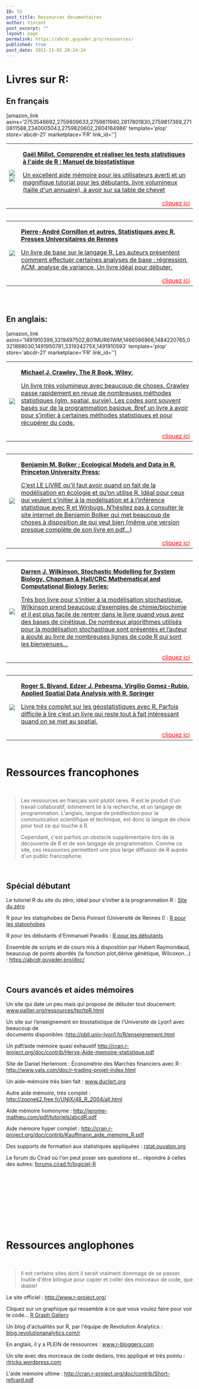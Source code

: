 ```yaml
---
ID: 53
post_title: Ressources documentaires
author: Vincent
post_excerpt: ""
layout: page
permalink: https://abcdr.guyader.pro/ressources/
published: true
post_date: 2011-11-02 20:24:24
---
```

<div id="sansa">

<h1>Livres sur R:</h1>
<h2>En français</h2>

[amazon_link asins='2753548692,2759809633,2759811980,2817801830,2759817369,2710811588,2340005043,2759820602,2804184986' template='plop' store='abcdr-21' marketplace='FR' link_id='']

<a href="https://www.amazon.fr/dp/2804163652/ref=as_li_tf_til?tag=abcdr-21&camp=1414&creative=6410&linkCode=as1&creativeASIN=2804163652&adid=10HMZX2KR34GHRV0PM5C&">
<table border="0" style="text-decoration: none;">
<tr><td >
<img border="0" src="http://ws.assoc-amazon.fr/widgets/q?_encoding=UTF8&Format=_SL110_&ASIN=2804163652&MarketPlace=FR&ID=AsinImage&WS=1&tag=abcdr-21&ServiceVersion=20070822" ></a><img src="http://www.assoc-amazon.fr/e/ir?t=abcdr-21&l=as2&o=8&a=2804163652" >
</td><td style="text-decoration: none;">
<p><strong>Gaël Millot, Comprendre et réaliser les tests statistiques à l'aide de R : Manuel de biostatistique</strong></p>
<p>Un excellent aide mémoire pour les utilisateurs averti et un magnifique tutorial pour les débutants. livre volumineux (taille d'un annuaire), à  avoir sur sa table de chevet</p>
<span style="text-decoration: underline; color: #ff0000;float:right;">cliquez ici</span>
</td></tr>
</table>
</a><img src="http://www.assoc-amazon.fr/e/ir?t=abcdr-21&l=as2&o=8&a=2753507228" width="1" height="1" border="0" alt="" style="border:none !important; margin:0px !important;" />


<a href="http://www.amazon.fr/gp/product/2753507228/ref=as_li_qf_sp_asin_il?ie=UTF8&tag=abcdr-21&linkCode=as2&camp=1642&creative=6746&creativeASIN=2753507228">
<table border="0" style="text-decoration: none;">
<tr><td >
<img border="0" src="http://ws.assoc-amazon.fr/widgets/q?_encoding=UTF8&Format=_SL110_&ASIN=2753507228&MarketPlace=FR&ID=AsinImage&WS=1&tag=abcdr-21&ServiceVersion=20070822" >
</td><td style="text-decoration: none;">
<p><strong>Pierre-André Cornillon et autres, Statistiques avec R, Presses Universitaires de Rennes</strong></p>
<p>Un  livre de base sur le langage R. Les auteurs présentent comment   effectuer certaines analyses de base : régression, ACM, analyse de   variance. Un livre idéal pour débuter.</p>
<span style="text-decoration: underline; color: #ff0000;float:right;">cliquez ici</span>
</td></tr>
</table>
</a><img src="http://www.assoc-amazon.fr/e/ir?t=abcdr-21&l=as2&o=8&a=2753507228" width="1" height="1" border="0" alt="" style="border:none !important; margin:0px !important;" />

<p>&nbsp;</p>
<h2>En anglais:</h2>



[amazon_link asins='1491910399,3319497502,B01MUR61WM,1466586966,1484220765,0321888030,1491950781,331924275X,1491910593' template='plop' store='abcdr-21' marketplace='FR' link_id='']
<a target=blank_ href="http://www.amazon.fr/gp/product/0470510242/ref=as_li_qf_sp_asin_il?ie=UTF8&tag=abcdr-21&linkCode=as2&camp=1642&creative=6746&creativeASIN=0470510242">


<table border="0" style="text-decoration: none;">
<tr><td >
<img border="0" src="http://ws.assoc-amazon.fr/widgets/q?_encoding=UTF8&Format=_SL110_&ASIN=0470510242&MarketPlace=FR&ID=AsinImage&WS=1&tag=abcdr-21&ServiceVersion=20070822" >
</td><td style="text-decoration: none;">

<p><strong>Michael J. Crawley, The R Book, Wiley</strong>:</p>
<p>Un  livre très volumineux avec beaucoup de choses. Crawley passe rapidement  en revue de nombreuses méthodes statistiques (glm, spatial, survie).  Les codes sont souvent basés sur de la programmation basique. Bref un  livre à avoir pour s’initier à certaines méthodes statistiques et pour  récupérer du code.</p>

<span style="text-decoration: underline; color: #ff0000;float:right;">cliquez ici</span>
</td></tr>
</table>

</a><img src="http://www.assoc-amazon.fr/e/ir?t=abcdr-21&l=as2&o=8&a=0470510242" width="1" height="1" border="0" alt="" style="border:none !important; margin:0px !important;" />




<a href="http://www.amazon.fr/gp/product/0691125228/ref=as_li_tf_il?ie=UTF8&tag=abcdr-21&linkCode=as2&camp=1642&creative=6746&creativeASIN=0691125228">
<table border="0" style="text-decoration: none;">
<tr><td >
<img border="0" src="http://ws.assoc-amazon.fr/widgets/q?_encoding=UTF8&Format=_SL110_&ASIN=0691125228&MarketPlace=FR&ID=AsinImage&WS=1&tag=abcdr-21&ServiceVersion=20070822" >
</td><td style="text-decoration: none;">
<p><strong>Benjamin M. Bolker ; Ecological Models and Data in R, Princeton University Press:</strong></p>
<p>C’est  LE LIVRE qu’il faut avoir quand on fait de la modélisation en écologie  et qu’on utilise R. Idéal pour ceux qui veulent s’initier à la  modélisation et à l’inférence statistique avec R et Winbugs. N’hésitez  pas à consulter <a href="http://www.math.mcmaster.ca/~bolker/emdbook/" target="_blank">le site internet de Benjamin Bolker</a> qui met beaucoup  de choses à disposition de qui veut bien (même une version presque  complète de son livre en pdf...)</p>

<span style="text-decoration: underline; color: #ff0000;float:right;">cliquez ici</span>
</td></tr>
</table>
</a><img src="http://www.assoc-amazon.fr/e/ir?t=abcdr-21&l=as2&o=8&a=0691125228" width="1" height="1" border="0" alt="" style="border:none !important; margin:0px !important;" />









<a href="http://www.amazon.fr/gp/product/1439837724/ref=as_li_tf_il?ie=UTF8&tag=abcdr-21&linkCode=as2&camp=1642&creative=6746&creativeASIN=1439837724">
<table border="0" style="text-decoration: none;">
<tr><td >
<img border="0" src="http://ws.assoc-amazon.fr/widgets/q?_encoding=UTF8&Format=_SL110_&ASIN=1439837724&MarketPlace=FR&ID=AsinImage&WS=1&tag=abcdr-21&ServiceVersion=20070822" >
</td><td style="text-decoration: none;">
<p><strong>Darren  J. Wilkinson, Stochastic Modelling for System Biology, Chapman &amp;  Hall/CRC Mathematical and Computational Biology Series:</strong></p>
<p>Très bon  livre pour s’initier à la modélisation stochastique. Wilkinson prend  beaucoup d’exemples de chimie/biochimie et il est plus facile de rentrer  dans le livre quand vous avez des bases de cinétique. De nombreux  algorithmes utilisés pour la modélisation stochastique sont présentés et  l’auteur a ajouté au livre de nombreuses lignes de code R qui sont les  bienvenues…</p>


<span style="text-decoration: underline; color: #ff0000;float:right;">cliquez ici</span>
</td></tr>
</table>


</a><img src="http://www.assoc-amazon.fr/e/ir?t=abcdr-21&l=as2&o=8&a=1439837724" width="1" height="1" border="0" alt="" style="border:none !important; margin:0px !important;" />





<a href="http://www.amazon.fr/gp/product/0387781706/ref=as_li_tf_il?ie=UTF8&tag=abcdr-21&linkCode=as2&camp=1642&creative=6746&creativeASIN=0387781706">
<table border="0" style="text-decoration: none;">
<tr><td >

<img border="0" src="http://ws.assoc-amazon.fr/widgets/q?_encoding=UTF8&Format=_SL110_&ASIN=0387781706&MarketPlace=FR&ID=AsinImage&WS=1&tag=abcdr-21&ServiceVersion=20070822" >
</td><td style="text-decoration: none;">

<p><strong>Roger S. Bivand, Edzer J. Pebesma, Virgilio Gomez-Rubio, Applied Spatial Data Analysis with R, Springer</strong></p>
<p>Livre  très complet sur les géostatistiques avec R. Parfois difficile à lire  c’est un livre qui reste tout à fait intéressant quand on se met au  spatial.</p>


<span style="text-decoration: underline; color: #ff0000;float:right;">cliquez ici</span>
</td></tr>
</table>


</a><img src="http://www.assoc-amazon.fr/e/ir?t=abcdr-21&l=as2&o=8&a=0387781706" width="1" height="1" border="0" alt="" style="border:none !important; margin:0px !important;" />
<script type="text/javascript" src="http://wms.assoc-amazon.fr/20070822/FR/js/link-enhancer-common.js?tag=abcdr-21">
</script>
<noscript>
    <img src="http://wms.assoc-amazon.fr/20070822/FR/img/noscript.gif?tag=abcdr-21" alt="" />
</noscript>



</div>

<h1>Ressources francophones</h1>
<p>&nbsp;</p>
<blockquote>
<p>Les ressources en  français sont plutôt rares. R est le produit d'un travail collaboratif,  intimement lié à la recherche, et un langage de programmation.  L'anglais, langue de prédilection pour la communication scientifique et  technique, est donc la langue de choix pour tout ce qui touche à R.</p>
<p>Cependant,  c'est parfois un obstacle supplémentaire lors de la découverte de R et  de son langage de programmation. Comme ce site, ces ressources  permettent une plus large diffusion de R auprès d'un public francophone.</p>
</blockquote>
<p>&nbsp;</p>
<h2>Spécial débutant</h2>
<p>Le tutoriel R du site du zéro, idéal pour s’initier à la programmation R : <a href="http://www.siteduzero.com/tutoriel-3-374508-effectuez-vos-etudes-statistiques-avec-r.html" target="_blank">Site du zéro</a></p>
<p>R pour les statophobes de Denis Poinsot (Université de Rennes I) : <a title="R pour les statophobes" href="http://www.info.univ-angers.fr/~gh/tuteurs/statistiques_pour_statophobes.pdf" target="_blank">R pour les statophobes</a></p>
<p>R pour les débutants d'Emmanuel Paradis : <a href="http://cran.r-project.org/doc/contrib/Paradis-rdebuts_fr.pdf" target="_blank">R pour les débutants</a></p>

<p>Ensemble de scripts et de cours mis à disposition par Hubert Raymondaud, beaucoup de points abordés (la fonction plot,dérive génétique, Wilcoxon...)  :  <a href="https://abcdr.guyader.pro/doc/" target="_blank">https://abcdr.guyader.pro/doc/</a></p>


<p>&nbsp;</p>
<h2>Cours avancés et aides mémoires</h2>
<p>Un site qui date un peu mais qui propose de débuter tout doucement:  <a href="http://www.pallier.org/ressources/tpr/tpR.html" target="_blank">www.pallier.org/ressources/tpr/tpR.html</a></p>
<p>Un site sur l’enseignement en biostatistique de l’Université de Lyon1 avec beaucoup de<br /> documents disponibles :<a target="_blank" href="http://pbil.univ-lyon1.fr/R/enseignement.html" target="_blank">http://pbil.univ-lyon1.fr/R/enseignement.html</a></p>
<p>Un pdf/aide mémoire quasi exhaustif   <a target="_blank" href="
http://cran.r-project.org/doc/contrib/Herve-Aide-memoire-statistique.pdf" target="_blank">
http://cran.r-project.org/doc/contrib/Herve-Aide-memoire-statistique.pdf</a></p>
<p>Site de Daniel Herlemont : Économétrie des Marchés financiers avec R : <a href="http://www.yats.com/doc/r-trading-projet-index.html" target="_blank">http://www.yats.com/doc/r-trading-projet-index.html</a></p>
<p>Un aide-mémoire très bien fait : <a href="http://www.duclert.org" target="_blank">www.duclert.org</a></p>
<p>Autre aide mémoire, très complet : <a href="http://zoonek2.free.fr/UNIX/48_R_2004/all.html" target="_blank">http://zoonek2.free.fr/UNIX/48_R_2004/all.html</a></p>
<p>Aide mémoire homonyme : <a href="http://jerome-mathieu.com/pdf/tutoriels/abcdR.pdf" target="_blank">http://jerome-mathieu.com/pdf/tutoriels/abcdR.pdf</a></p>
<p>Aide mémoire hyper complet : <a href="http://cran.r-project.org/doc/contrib/Kauffmann_aide_memoire_R.pdf" target="_blank">http://cran.r-project.org/doc/contrib/Kauffmann_aide_memoire_R.pdf</a></p>
<p>Des supports de formation aux statistiques appliquées : <a href="http://rstat.ouvaton.org" target="_blank">rstat.ouvaton.org</a></p>
<p>Le forum du Cirad où l'on peut poser ses questions et... répondre à celles des autres: <a href="http://forums.cirad.fr/logiciel-R" target="_blank">forums.cirad.fr/logiciel-R</a></p>
<p>&nbsp;</p>
<p>&nbsp;</p>
<p>&nbsp;</p>
<p>&nbsp;</p>
<p>&nbsp;</p>
<h1>Ressources anglophones</h1>
<p>&nbsp;</p>
<blockquote>
<p>Il  est certains sites dont il serait vraiment dommage de se passer. Inutile d'être bilingue pour copier et coller des morceaux de code, que  diable!</p>
</blockquote>
<p>Le site officiel : <a href="http://www.r-project.org/" target="_blank">http://www.r-project.org/</a></p>
<p>Cliquez sur un graphique qui ressemble à ce que vous voulez faire pour voir le code... <a href="http://gallery.r-enthusiasts.com" target="_blank">R Graph Gallery</a></p>
<p>Un blog d'actualités sur R, par l'équipe de Revolution Analytics : <a href="http://blog.revolutionanalytics.com/r" target="_blank">blog.revolutionanalytics.com/r</a></p>
<p>En anglais, il y a PLEIN de ressources : <a href="http://www.r-bloggers.com" target="_blank">www.r-bloggers.com</a></p>
<p>Un site avec des morceaux de code dedans, très appliqué et très pointu : <a href="http://rtricks.wordpress.com" target="_blank">rtricks.wordpress.com</a></p>
<p>L'aide mémoire ultime : <a href="http://cran.r-project.org/doc/contrib/Short-refcard.pdf" target="_blank">http://cran.r-project.org/doc/contrib/Short-refcard.pdf</a></p>
<p>&nbsp;</p>
<p>&nbsp;</p>